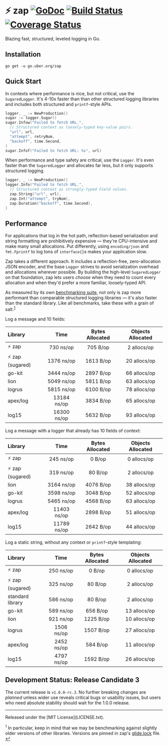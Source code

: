 # :zap: zap [![GoDoc][doc-img]][doc] [![Build Status][ci-img]][ci] [![Coverage Status][cov-img]][cov]

Blazing fast, structured, leveled logging in Go.

## Installation

`go get -u go.uber.org/zap`

## Quick Start

In contexts where performance is nice, but not critical, use the
`SugaredLogger`. It's 4-10x faster than than other structured logging libraries
and includes both structured and `printf`-style APIs.

```go
logger, _ := NewProduction()
sugar := logger.Sugar()
sugar.Infow("Failed to fetch URL.",
  // Structured context as loosely-typed key-value pairs.
  "url", url,
  "attempt", retryNum,
  "backoff", time.Second,
)
sugar.Infof("Failed to fetch URL: %s", url)
```

When performance and type safety are critical, use the `Logger`. It's even faster than
the `SugaredLogger` and allocates far less, but it only supports structured logging.

```go
logger, _ := NewProduction()
logger.Info("Failed to fetch URL.",
  // Structured context as strongly-typed Field values.
  zap.String("url", url),
  zap.Int("attempt", tryNum),
  zap.Duration("backoff", time.Second),
)
```

## Performance

For applications that log in the hot path, reflection-based serialization and
string formatting are prohibitively expensive &mdash; they're CPU-intensive and
make many small allocations. Put differently, using `encoding/json` and
`fmt.Fprintf` to log tons of `interface{}`s makes your application slow.

Zap takes a different approach. It includes a reflection-free, zero-allocation
JSON encoder, and the base `Logger` strives to avoid serialization overhead and
allocations wherever possible. By building the high-level `SugaredLogger` on
that foundation, zap lets users *choose* when they need to count every
allocation and when they'd prefer a more familiar, loosely-typed API.

As measured by its own [benchmarking suite][], not only is zap more performant
than comparable structured logging libraries &mdash; it's also faster than the
standard library. Like all benchmarks, take these with a grain of salt.<sup
id="anchor-versions">[1](#footnote-versions)</sup>

Log a message and 10 fields:

| Library | Time | Bytes Allocated | Objects Allocated |
| :--- | :---: | :---: | :---: |
| :zap: zap | 730 ns/op | 705 B/op | 2 allocs/op |
| :zap: zap (sugared) | 1376 ns/op | 1613 B/op | 20 allocs/op |
| go-kit | 3444 ns/op | 2897 B/op | 66 allocs/op |
| lion | 5049 ns/op | 5811 B/op | 63 allocs/op |
| logrus | 5815 ns/op | 6100 B/op | 78 allocs/op |
| apex/log | 13184 ns/op | 3834 B/op | 65 allocs/op |
| log15 | 16300 ns/op | 5632 B/op | 93 allocs/op |

Log a message with a logger that already has 10 fields of context:

| Library | Time | Bytes Allocated | Objects Allocated |
| :--- | :---: | :---: | :---: |
| :zap: zap | 245 ns/op | 0 B/op | 0 allocs/op |
| :zap: zap (sugared) | 319 ns/op | 80 B/op | 2 allocs/op |
| lion | 3164 ns/op | 4076 B/op | 38 allocs/op |
| go-kit | 3598 ns/op | 3048 B/op | 52 allocs/op |
| logrus | 5465 ns/op | 4568 B/op | 63 allocs/op |
| apex/log | 11403 ns/op | 2898 B/op | 51 allocs/op |
| log15 | 11789 ns/op | 2642 B/op | 44 allocs/op |

Log a static string, without any context or `printf`-style templating:

| Library | Time | Bytes Allocated | Objects Allocated |
| :--- | :---: | :---: | :---: |
| :zap: zap | 250 ns/op | 0 B/op | 0 allocs/op |
| :zap: zap (sugared) | 325 ns/op | 80 B/op | 2 allocs/op |
| standard library | 586 ns/op | 80 B/op | 2 allocs/op |
| go-kit | 589 ns/op | 656 B/op | 13 allocs/op |
| lion | 921 ns/op | 1225 B/op | 10 allocs/op |
| logrus | 1506 ns/op | 1507 B/op | 27 allocs/op |
| apex/log | 2452 ns/op | 584 B/op | 11 allocs/op |
| log15 | 4797 ns/op | 1592 B/op | 26 allocs/op |

## Development Status: Release Candidate 3
The current release is `v1.0.0-rc.3`. No further breaking changes are *planned*
unless wider use reveals critical bugs or usability issues, but users who need
absolute stability should wait for the 1.0.0 release.

<hr>
Released under the [MIT License](LICENSE.txt).

<sup id="footnote-versions">1</sup> In particular, keep in mind that we may be
benchmarking against slightly older versions of other libraries. Versions are
pinned in zap's [glide.lock][] file. [↩](#anchor-versions)

[doc-img]: https://godoc.org/go.uber.org/zap?status.svg
[doc]: https://godoc.org/go.uber.org/zap
[ci-img]: https://travis-ci.org/uber-go/zap.svg?branch=master
[ci]: https://travis-ci.org/uber-go/zap
[cov-img]: https://coveralls.io/repos/github/uber-go/zap/badge.svg?branch=master
[cov]: https://coveralls.io/github/uber-go/zap?branch=master
[benchmarking suite]: https://github.com/uber-go/zap/tree/master/benchmarks
[glide.lock]: https://github.com/uber-go/zap/blob/master/glide.lock
